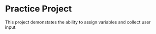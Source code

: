 # Practice Project

This project demonstates the ability to assign variables and collect user input.